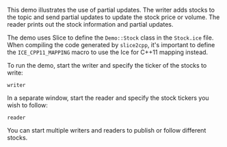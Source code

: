 This demo illustrates the use of partial updates. The writer adds stocks to the
topic and send partial updates to update the stock price or volume. The reader
prints out the stock information and partial updates.

The demo uses Slice to define the `Demo::Stock` class in the `Stock.ice` file.
When compiling the code generated by `slice2cpp`, it's important to define the
`ICE_CPP11_MAPPING` macro to use the Ice for C++11 mapping instead.

To run the demo, start the writer and specify the ticker of the stocks to write:
```
writer
```

In a separate window, start the reader and specify the stock tickers you wish to
follow:
```
reader
```

You can start multiple writers and readers to publish or follow different
stocks.
